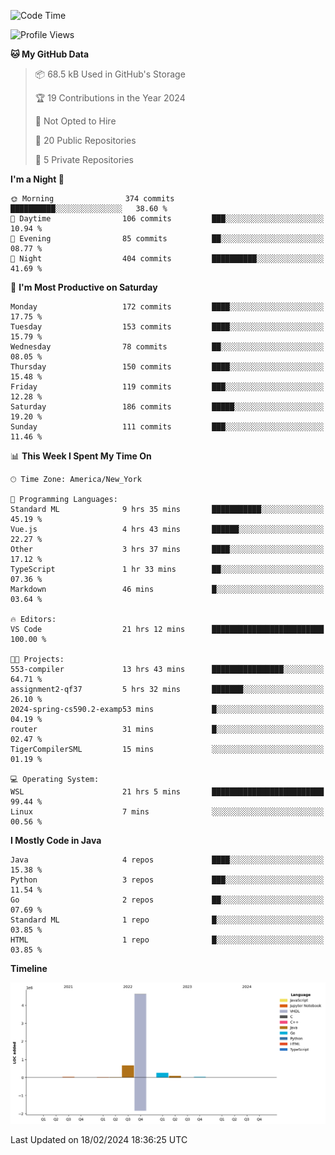 <!--START_SECTION:waka-->
![Code Time](http://img.shields.io/badge/Code%20Time-56%20hrs%201%20min-blue)

![Profile Views](http://img.shields.io/badge/Profile%20Views-3-blue)

**🐱 My GitHub Data** 

> 📦 68.5 kB Used in GitHub's Storage 
 > 
> 🏆 19 Contributions in the Year 2024
 > 
> 🚫 Not Opted to Hire
 > 
> 📜 20 Public Repositories 
 > 
> 🔑 5 Private Repositories 
 > 
**I'm a Night 🦉** 

```text
🌞 Morning                374 commits         ██████████░░░░░░░░░░░░░░░   38.60 % 
🌆 Daytime                106 commits         ███░░░░░░░░░░░░░░░░░░░░░░   10.94 % 
🌃 Evening                85 commits          ██░░░░░░░░░░░░░░░░░░░░░░░   08.77 % 
🌙 Night                  404 commits         ██████████░░░░░░░░░░░░░░░   41.69 % 
```
📅 **I'm Most Productive on Saturday** 

```text
Monday                   172 commits         ████░░░░░░░░░░░░░░░░░░░░░   17.75 % 
Tuesday                  153 commits         ████░░░░░░░░░░░░░░░░░░░░░   15.79 % 
Wednesday                78 commits          ██░░░░░░░░░░░░░░░░░░░░░░░   08.05 % 
Thursday                 150 commits         ████░░░░░░░░░░░░░░░░░░░░░   15.48 % 
Friday                   119 commits         ███░░░░░░░░░░░░░░░░░░░░░░   12.28 % 
Saturday                 186 commits         █████░░░░░░░░░░░░░░░░░░░░   19.20 % 
Sunday                   111 commits         ███░░░░░░░░░░░░░░░░░░░░░░   11.46 % 
```


📊 **This Week I Spent My Time On** 

```text
🕑︎ Time Zone: America/New_York

💬 Programming Languages: 
Standard ML              9 hrs 35 mins       ███████████░░░░░░░░░░░░░░   45.19 % 
Vue.js                   4 hrs 43 mins       ██████░░░░░░░░░░░░░░░░░░░   22.27 % 
Other                    3 hrs 37 mins       ████░░░░░░░░░░░░░░░░░░░░░   17.12 % 
TypeScript               1 hr 33 mins        ██░░░░░░░░░░░░░░░░░░░░░░░   07.36 % 
Markdown                 46 mins             █░░░░░░░░░░░░░░░░░░░░░░░░   03.64 % 

🔥 Editors: 
VS Code                  21 hrs 12 mins      █████████████████████████   100.00 % 

🐱‍💻 Projects: 
553-compiler             13 hrs 43 mins      ████████████████░░░░░░░░░   64.71 % 
assignment2-qf37         5 hrs 32 mins       ███████░░░░░░░░░░░░░░░░░░   26.10 % 
2024-spring-cs590.2-examp53 mins             █░░░░░░░░░░░░░░░░░░░░░░░░   04.19 % 
router                   31 mins             █░░░░░░░░░░░░░░░░░░░░░░░░   02.47 % 
TigerCompilerSML         15 mins             ░░░░░░░░░░░░░░░░░░░░░░░░░   01.19 % 

💻 Operating System: 
WSL                      21 hrs 5 mins       █████████████████████████   99.44 % 
Linux                    7 mins              ░░░░░░░░░░░░░░░░░░░░░░░░░   00.56 % 
```

**I Mostly Code in Java** 

```text
Java                     4 repos             ████░░░░░░░░░░░░░░░░░░░░░   15.38 % 
Python                   3 repos             ███░░░░░░░░░░░░░░░░░░░░░░   11.54 % 
Go                       2 repos             ██░░░░░░░░░░░░░░░░░░░░░░░   07.69 % 
Standard ML              1 repo              █░░░░░░░░░░░░░░░░░░░░░░░░   03.85 % 
HTML                     1 repo              █░░░░░░░░░░░░░░░░░░░░░░░░   03.85 % 
```



**Timeline**

![Lines of Code chart](https://raw.githubusercontent.com/fqzz2000/fqzz2000/main/assets/bar_graph.png)


 Last Updated on 18/02/2024 18:36:25 UTC
<!--END_SECTION:waka-->
